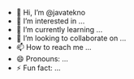 - 👋 Hi, I’m @javatekno
- 👀 I’m interested in ...
- 🌱 I’m currently learning ...
- 💞️ I’m looking to collaborate on ...
- 📫 How to reach me ...
- 😄 Pronouns: ...
- ⚡ Fun fact: ...

<!---
javatekno/javatekno is a ✨ special ✨ repository because its `README.md` (this file) appears on your GitHub profile.
You can click the Preview link to take a look at your changes.
--->
